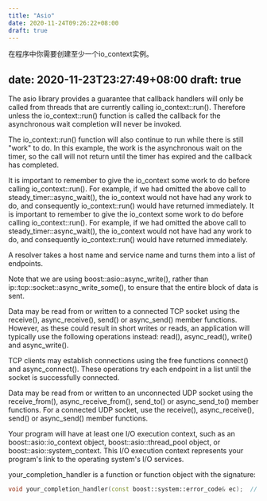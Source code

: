 ```yaml
---
title: "Asio"
date: 2020-11-24T09:26:22+08:00
draft: true
---
```


在程序中你需要创建至少一个io_context实例。

date: 2020-11-23T23:27:49+08:00
draft: true
---

The asio library provides a guarantee that callback handlers will only be called from threads that are currently calling io_context::run(). Therefore unless the io_context::run() function is called the callback for the asynchronous wait completion will never be invoked.

The io_context::run() function will also continue to run while there is still "work" to do. In this example, the work is the asynchronous wait on the timer, so the call will not return until the timer has expired and the callback has completed.

It is important to remember to give the io_context some work to do before calling io_context::run(). For example, if we had omitted the above call to steady_timer::async_wait(), the io_context would not have had any work to do, and consequently io_context::run() would have returned immediately.
It is important to remember to give the io_context some work to do before calling io_context::run(). For example, if we had omitted the above call to steady_timer::async_wait(), the io_context would not have had any work to do, and consequently io_context::run() would have returned immediately.

A resolver takes a host name and service name and turns them into a list of endpoints.

Note that we are using boost::asio::async_write(), rather than ip::tcp::socket::async_write_some(), to ensure that the entire block of data is sent.

Data may be read from or written to a connected TCP socket using the receive(), async_receive(), send() or async_send() member functions. However, as these could result in short writes or reads, an application will typically use the following operations instead: read(), async_read(), write() and async_write().

TCP clients may establish connections using the free functions connect() and async_connect(). These operations try each endpoint in a list until the socket is successfully connected. 

Data may be read from or written to an unconnected UDP socket using the receive_from(), async_receive_from(), send_to() or async_send_to() member functions. For a connected UDP socket, use the receive(), async_receive(), send() or async_send() member functions.

Your program will have at least one I/O execution context, such as an boost::asio::io_context object, boost::asio::thread_pool object, or boost::asio::system_context. This I/O execution context represents your program's link to the operating system's I/O services.

your_completion_handler is a function or function object with the signature:
```c++
void your_completion_handler(const boost::system::error_code& ec);  // must be const
```
